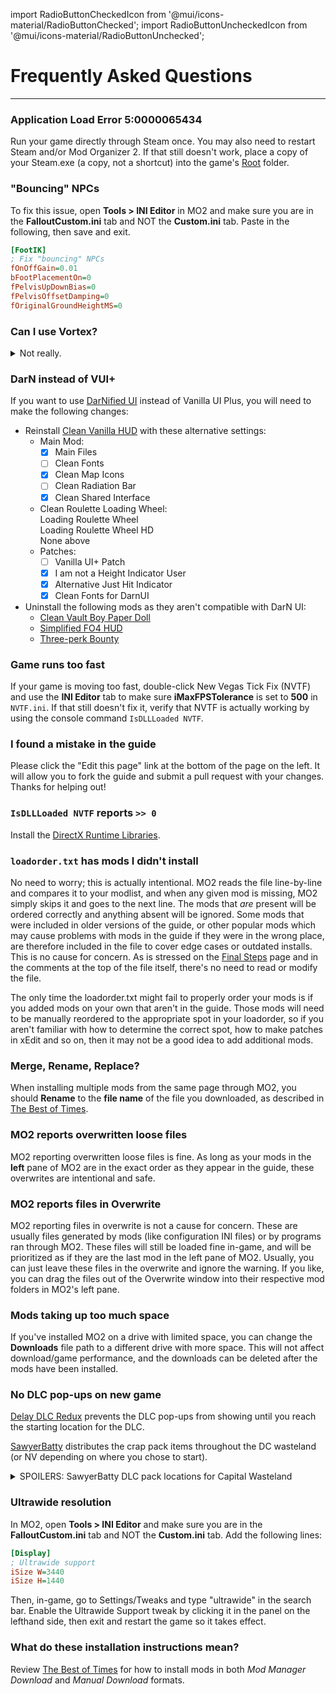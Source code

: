 ﻿import RadioButtonCheckedIcon from '@mui/icons-material/RadioButtonChecked';
import RadioButtonUncheckedIcon from '@mui/icons-material/RadioButtonUnchecked';

# Frequently Asked Questions
---

### Application Load Error 5:0000065434

Run your game directly through Steam once. You may also need to restart Steam and/or Mod Organizer 2.
If that still doesn't work, place a copy of your Steam.exe (a copy, not a shortcut) into the game's
[Root](https://thebestoftimes.moddinglinked.com/setup.html#terms) folder.

### "Bouncing" NPCs

To fix this issue, open **Tools > INI Editor** in MO2 and make sure you are in the **FalloutCustom.ini**
tab and NOT the **Custom.ini** tab. Paste in the following, then save and exit.

```ini
[FootIK]
; Fix "bouncing" NPCs
fOnOffGain=0.01
bFootPlacementOn=0
fPelvisUpDownBias=0
fPelvisOffsetDamping=0
fOriginalGroundHeightMS=0
```

### Can I use Vortex?

<details>
<summary>Not really.</summary>
<p>The guide is oriented completely towards MO2 and takes advantage of a number of its exclusive features. 
You should use whatever mod manager you like, but we are unable to accomodate Vortex users looking for support, as none of us use it.
If using MO2 is a dealbreaker for you, we recommend <a href="https://youtu.be/Zts-tF0nYIk" target="_blank">Gopher's video tutorial</a> instead of this guide.</p>
</details>

### DarN instead of VUI+

If you want to use [DarNified UI](https://www.moddb.com/mods/unofficial-darnified-ui-update)
instead of Vanilla UI Plus, you will need to make the following changes:
- Reinstall [Clean Vanilla HUD](ui#clean-vanilla-hud) with these alternative settings:
  - Main Mod:
    - [x] Main Files
    - [ ] Clean Fonts
    - [x] Clean Map Icons
    - [ ] Clean Radiation Bar
    - [x] Clean Shared Interface
  - Clean Roulette Loading Wheel:<br/>
    <RadioButtonUncheckedIcon fontSize="small" /> Loading Roulette Wheel<br/>
    <RadioButtonUncheckedIcon fontSize="small" /> Loading Roulette Wheel HD<br/>
    <RadioButtonCheckedIcon fontSize="small" /> None above<br/>
  - Patches:
    - [ ] Vanilla UI+ Patch
    - [x] I am not a Height Indicator User
    - [x] Alternative Just Hit Indicator
    - [x] Clean Fonts for DarnUI
- Uninstall the following mods as they aren't compatible with DarN UI:
  - [Clean Vault Boy Paper Doll](ui#clean-vanilla-hud)
  - [Simplified FO4 HUD](ui#simplified-fo4-hud)
  - [Three-perk Bounty](overhauls#three-perk-bounty)

### Game runs too fast

If your game is moving too fast, double-click New Vegas Tick Fix (NVTF) and use
the **INI Editor** tab to make sure **iMaxFPSTolerance** is set to **500** in `NVTF.ini`.
If that still doesn't fix it, verify that NVTF is actually working by using the console
command `IsDLLLoaded NVTF`.

### I found a mistake in the guide

Please click the "Edit this page" link at the bottom of the page on the left. It will allow you to fork the guide
and submit a pull request with your changes. Thanks for helping out!

### `IsDLLLoaded NVTF` reports `>> 0`

Install the [DirectX Runtime Libraries](intro#requirements).

### `loadorder.txt` has mods I didn't install

No need to worry; this is actually intentional. MO2 reads the file line-by-line and compares it to your modlist,
and when any given mod is missing, MO2 simply skips it and goes to the next line. The mods that *are* present will
be ordered correctly and anything absent will be ignored. Some mods that were included in older versions of the guide, 
or other popular mods which may cause problems with mods in the guide if they were in the wrong place, are therefore 
included in the file to cover edge cases or outdated installs. This is no cause for concern. As is stressed on the 
[Final Steps](finish) page and in the comments at the top of the file itself, there's no need to read or modify the file.

The only time the loadorder.txt might fail to properly order your mods is if you added mods on your own that aren't 
in the guide. Those mods will need to be manually reordered to the appropriate spot in your loadorder, so if you 
aren't familiar with how to determine the correct spot, how to make patches in xEdit and so on, then it may not be 
a good idea to add additional mods.

### Merge, Rename, Replace?

When installing multiple mods from the same page through MO2, you should **Rename** to the **file name**
of the file you downloaded, as described in [The Best of Times](https://thebestoftimes.moddinglinked.com/mo2.html#installation_instructions).

### MO2 reports overwritten loose files

MO2 reporting overwritten loose files is fine. As long as your mods in the **left** pane of MO2 are in the
exact order as they appear in the guide, these overwrites are intentional and safe.

### MO2 reports files in Overwrite

MO2 reporting files in overwrite is not a cause for concern. These are usually files generated by mods
(like configuration INI files) or by programs ran through MO2. These files will still be loaded fine in-game,
and will be prioritized as if they are the last mod in the left pane of MO2. Usually, you can just leave these
files in the overwrite and ignore the warning. If you like, you can drag the files out of the Overwrite window
into their respective mod folders in MO2's left pane.

### Mods taking up too much space

If you've installed MO2 on a drive with limited space, you can change the **Downloads** file
path to a different drive with more space. This will not affect download/game performance,
and the downloads can be deleted after the mods have been installed.

### No DLC pop-ups on new game

[Delay DLC Redux](gameplay#delay-dlc-redux-ttw) prevents the DLC pop-ups from showing until you reach the starting location for the DLC.

[SawyerBatty](overhauls#sawyerbatty) distributes the crap pack items throughout the DC wasteland (or NV depending on where you chose to start).

<details>
<summary>SPOILERS: SawyerBatty DLC pack locations for Capital Wasteland</summary>
<p>Caravan Pack - Basement of Red's house in Big Town<br/>
Classic Pack - Trunk of a car South of Megaton<br/>
Mercenary Pack - Talon Outpost South West of Megaton near Grayditch<br/>
Tribal Pack - Back porch of house near Springvale School</p>
</details>

### Ultrawide resolution

In MO2, open **Tools > INI Editor** and make sure you are in the **FalloutCustom.ini** tab and NOT the **Custom.ini** tab.
Add the following lines:

```ini
[Display]
; Ultrawide support
iSize W=3440
iSize H=1440
```

Then, in-game, go to Settings/Tweaks and type "ultrawide" in the search bar. Enable the Ultrawide Support tweak by clicking it 
in the panel on the lefthand side, then exit and restart the game so it takes effect.

### What do these installation instructions mean?

Review [The Best of Times](https://thebestoftimes.moddinglinked.com/mo2.html#installation_instructions) for how to install mods in both _Mod Manager Download_ and _Manual Download_ formats.
